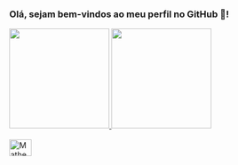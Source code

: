 ### Olá, sejam bem-vindos ao meu perfil no GitHub 👋!
<link rel="stylesheet" href="https://cdn.jsdelivr.net/gh/devicons/devicon@v2.15.1/devicon.min.css">
<div>
  <a href="https://github.com/MatheusMoroRuiz">
  <img height="180em" src="https://github-readme-stats.vercel.app/api?username=MatheusMoroRuiz&show_icons=true&theme=radical">
  <img height="180em" src="https://github-readme-stats.vercel.app/api/top-langs/?username=MatheusMoroRuiz&layout=compact&theme=radical">
</div>

<div style="display: inline_block"><br>
   <img align="center" alt="Matheus-JS" height="30" width="40" src="https://cdn.jsdelivr.net/gh/devicons/devicon/icons/adonisjs/adonisjs-original.svg">  
   <img align"center" alt"Moro-Csharp" height="30" width="40" src="https:// raw.githubusercontent.com/devicons/devicon/master/icons/csharp/csharp-original.svg>
</div>
